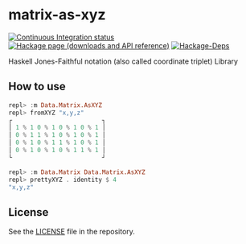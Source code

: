 # matrix-as-xyz

[![Continuous Integration status][status-png]][status]
[![Hackage page (downloads and API reference)][hackage-png]][hackage]
[![Hackage-Deps][hackage-deps-png]][hackage-deps]

Haskell Jones-Faithful notation (also called coordinate triplet) Library

## How to use

```haskell
repl> :m Data.Matrix.AsXYZ
repl> fromXYZ "x,y,z"
┌                         ┐
│ 1 % 1 0 % 1 0 % 1 0 % 1 │
│ 0 % 1 1 % 1 0 % 1 0 % 1 │
│ 0 % 1 0 % 1 1 % 1 0 % 1 │
│ 0 % 1 0 % 1 0 % 1 1 % 1 │
└                         ┘
```

```haskell
repl> :m Data.Matrix Data.Matrix.AsXYZ
repl> prettyXYZ . identity $ 4
"x,y,z"
```

## License

See the [LICENSE](https://raw.githubusercontent.com/narumij/matrix-as-xyz/master/LICENSE)
file in the repository.

 [hackage]: http://hackage.haskell.org/package/matrix-as-xyz
 [hackage-png]: http://img.shields.io/hackage/v/matrix-as-xyz.svg
 [hackage-deps]: http://packdeps.haskellers.com/reverse/matrix-as-xyz
 [hackage-deps-png]: https://img.shields.io/hackage-deps/v/matrix-as-xyz.svg

 [status]: http://travis-ci.org/narumij/matrix-as-xyz?branch=master
 [status-png]: https://api.travis-ci.org/narumij/matrix-as-xyz.svg?branch=master
